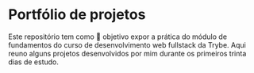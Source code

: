 # Portfólio de projetos

Este repositório tem como :dart: objetivo expor a prática do módulo de fundamentos do curso de desenvolvimento web fullstack da Trybe. Aqui reuno alguns projetos desenvolvidos por mim durante os primeiros trinta dias de estudo.


